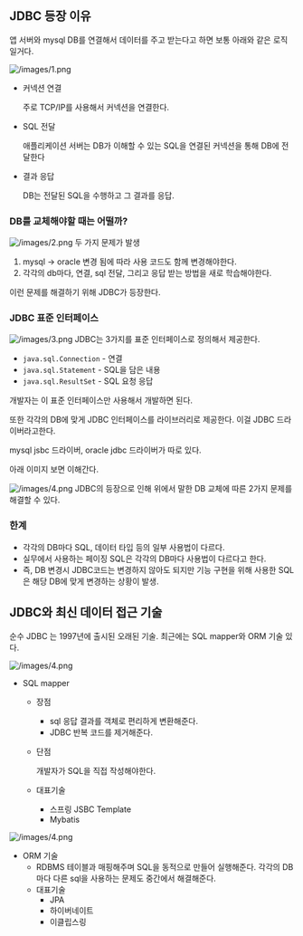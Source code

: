 ## JDBC 등장 이유

앱 서버와 mysql DB를 연결해서 데이터를 주고 받는다고 하면 보통 아래와 같은 로직일거다.

![/images/1.png](/images/1.png)

- 커넥션 연결

  주로 TCP/IP를 사용해서 커넥션을 연결한다.

- SQL 전달

  애플리케이션 서버는 DB가 이해할 수 있는 SQL을 연결된 커넥션을 통해 DB에 전달한다

- 결과 응답

  DB는 전달된 SQL을 수행하고 그 결과를 응답.


### DB를 교체해야할 때는 어떨까?


![/images/2.png](/images/2.png)
두 가지 문제가 발생

1. mysql → oracle 변경 됨에 따라 사용 코드도 함께 변경해야한다.
2. 각각의 db마다, 연결, sql 전달, 그리고 응답 받는 방법을 새로 학습해야한다.

이런 문제를 해결하기 위해 JDBC가 등장한다.

### JDBC 표준 인터페이스


![/images/3.png](/images/3.png)
JDBC는 3가지를 표준 인터페이스로 정의해서 제공한다.

- `java.sql.Connection` - 연결
- `java.sql.Statement` - SQL을 담은 내용
- `java.sql.ResultSet` - SQL 요청 응답

개발자는 이 표준 인터페이스만 사용해서 개발하면 된다.

또한 각각의 DB에 맞게 JDBC 인터페이스를 라이브러리로 제공한다. 이걸 JDBC 드라이버라고한다.

mysql jsbc 드라이버, oracle jdbc 드라이버가 따로 있다.

아래 이미지 보면 이해간다.


![/images/4.png](/images/4.png)
JDBC의 등장으로 인해 위에서 말한 DB 교체에 따른 2가지 문제를 해결할 수 있다.

### 한계

- 각각의 DB마다 SQL, 데이터 타입 등의 일부 사용법이 다르다.
- 실무에서 사용하는 페이징 SQL은 각각의 DB마다 사용법이 다르다고 한다.
- 즉, DB 변경시 JDBC코드는 변경하지 않아도 되지만 기능 구현을 위해 사용한 SQL은 해당 DB에 맞게 변경하는 상황이 발생.

## JDBC와 최신 데이터 접근 기술

순수 JDBC 는 1997년에 출시된 오래된 기술. 최근에는 SQL mapper와 ORM 기술 있다.

![/images/4.png](/images/5.png)

- SQL mapper
    - 장점
        - sql 응답 결과를 객체로 편리하게 변환해준다.
        - JDBC 반복 코드를 제거해준다.
    - 단점

      개발자가 SQL을 직접 작성해야한다.

    - 대표기술
        - 스프링 JSBC Template
        - Mybatis

![/images/4.png](/images/6.png)

- ORM 기술
    - RDBMS 테이블과 매핑해주며 SQL을 동적으로 만들어 실행해준다. 각각의 DB 마다 다른 sql을 사용하는 문제도 중간에서 해결해준다.
    - 대표기술
        - JPA
        - 하이버네이트
        - 이클립스링